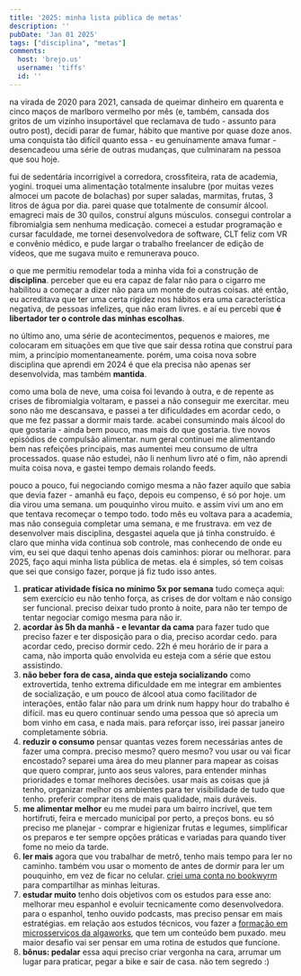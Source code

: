 ```yaml
---
title: '2025: minha lista pública de metas'
description: ''
pubDate: 'Jan 01 2025'
tags: ["disciplina", "metas"]
comments:
  host: 'brejo.us'
  username: 'tiffs'
  id: ''
---
```

na virada de 2020 para 2021, cansada de queimar dinheiro em quarenta e cinco maços de marlboro vermelho por mês (e, também, cansada dos gritos de um vizinho insuportável que reclamava de tudo - assunto para outro post), decidi parar de fumar, hábito que mantive por quase doze anos. uma conquista tão difícil quanto essa - eu genuinamente amava fumar - desencadeou uma série de outras mudanças, que culminaram na pessoa que sou hoje.

fui de sedentária incorrigível a corredora, crossfiteira, rata de academia, yogini. troquei uma alimentação totalmente insalubre (por muitas vezes almocei um pacote de bolachas) por super saladas, marmitas, frutas, 3 litros de água por dia. parei quase que totalmente de consumir álcool. emagreci mais de 30 quilos, construí alguns músculos. consegui controlar a fibromialgia sem nenhuma medicação. comecei a estudar programação e cursar faculdade, me tornei desenvolvedora de software, CLT feliz com VR e convênio médico, e pude largar o trabalho freelancer de edição de vídeos, que me sugava muito e remunerava pouco.

o que me permitiu remodelar toda a minha vida foi a construção de **disciplina**. perceber que eu era capaz de falar não para o cigarro me habilitou a começar a dizer não para um monte de outras coisas. até então, eu acreditava que ter uma certa rigidez nos hábitos era uma característica negativa, de pessoas infelizes, que não eram livres. e aí eu percebi que **é libertador ter o controle das minhas escolhas**.

no último ano, uma série de acontecimentos, pequenos e maiores, me colocaram em situações em que tive que sair dessa rotina que construí para mim, a princípio momentaneamente. porém, uma coisa nova sobre disciplina que aprendi em 2024 é que ela precisa não apenas ser desenvolvida, mas também **mantida**.

como uma bola de neve, uma coisa foi levando à outra, e de repente as crises de fibromialgia voltaram, e passei a não conseguir me exercitar. meu sono não me descansava, e passei a ter dificuldades em acordar cedo, o que me fez passar a dormir mais tarde. acabei consumindo mais álcool do que gostaria - ainda bem pouco, mas mais do que gostaria. tive novos episódios de compulsão alimentar. num geral continuei me alimentando bem nas refeições principais, mas aumentei meu consumo de ultra processados. quase não estudei, não li nenhum livro até o fim, não aprendi muita coisa nova, e gastei tempo demais rolando feeds.

pouco a pouco, fui negociando comigo mesma a não fazer aquilo que sabia que devia fazer - amanhã eu faço, depois eu compenso, é só por hoje. um dia virou uma semana. um pouquinho virou muito. e assim vivi um ano em que tentava recomeçar o tempo todo. todo mês eu voltava para a academia, mas não conseguia completar uma semana, e me frustrava. em vez de desenvolver mais disciplina, desgastei aquela que já tinha construído. é claro que minha vida continua sob controle, mas conhecendo de onde eu vim, eu sei que daqui tenho apenas dois caminhos: piorar ou melhorar. para 2025, faço aqui minha lista pública de metas. ela é simples, só tem coisas que sei que consigo fazer, porque já fiz tudo isso antes.

1. **praticar atividade física no mínimo 5x por semana** tudo começa aqui: sem exercício eu não tenho força, as crises de dor voltam e não consigo ser funcional. preciso deixar tudo pronto à noite, para não ter tempo de tentar negociar comigo mesma para não ir.
2. **acordar às 5h da manhã - e levantar da cama** para fazer tudo que preciso fazer e ter disposição para o dia, preciso acordar cedo. para acordar cedo, preciso dormir cedo. 22h é meu horário de ir para a cama, não importa quão envolvida eu esteja com a série que estou assistindo.
3. **não beber fora de casa, ainda que esteja socializando** como extrovertida, tenho extrema dificuldade em me integrar em ambientes de socialização, e um pouco de álcool atua como facilitador de interações, então falar não para um drink num happy hour do trabalho é difícil. mas eu quero continuar sendo uma pessoa que só aprecia um bom vinho em casa, e nada mais. para reforçar isso, irei passar janeiro completamente sóbria.
4. **reduzir o consumo** pensar quantas vezes forem necessárias antes de fazer uma compra. preciso mesmo? quero mesmo? vou usar ou vai ficar encostado? separei uma área do meu planner para mapear as coisas que quero comprar, junto aos seus valores, para entender minhas prioridades e tomar melhores decisões. usar mais as coisas que já tenho, organizar melhor os ambientes para ter visibilidade de tudo que tenho. preferir comprar itens de mais qualidade, mais duráveis. 
5. **me alimentar melhor** eu me mudei para um bairro incrível, que tem hortifruti, feira e mercado municipal por perto, a preços bons. eu só preciso me planejar - comprar e higienizar frutas e legumes, simplificar os preparos e ter sempre opções práticas e variadas para quando tiver fome no meio da tarde.
6. **ler mais** agora que vou trabalhar de metrô, tenho mais tempo para ler no caminho. também vou usar o momento de antes de dormir para ler um pouquinho, em vez de ficar no celular. [criei uma conta no bookwyrm](https://bookwyrm.social/user/tiffs) para compartilhar as minhas leituras.
7. **estudar muito** tenho dois objetivos com os estudos para esse ano: melhorar meu espanhol e evoluir tecnicamente como desenvolvedora. para o espanhol, tenho ouvido podcasts, mas preciso pensar em mais estratégias. em relação aos estudos técnicos, vou fazer a [formação em microsserviços da algaworks](https://lp.algaworks.com/microsservicos-conteudo/), que tem um conteúdo bem puxado. meu maior desafio vai ser pensar em uma rotina de estudos que funcione.
8. **bônus: pedalar** essa aqui preciso criar vergonha na cara, arrumar um lugar para praticar, pegar a bike e sair de casa. não tem segredo :)